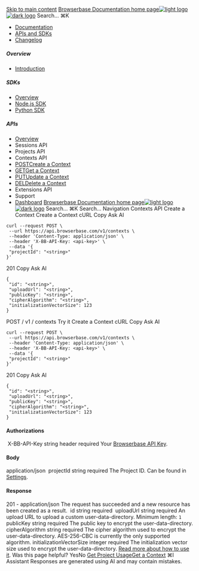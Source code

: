 [Skip to main content](#content-area)
[Browserbase Documentation home page![light logo](https://mintcdn.com/browserbase/lUkHCCQ3HJMpCnfp/logo/light.svg?fit=max&auto=format&n=lUkHCCQ3HJMpCnfp&q=85&s=0f99c87492a4fb0e9bfc45075a78c64f)![dark logo](https://mintcdn.com/browserbase/lUkHCCQ3HJMpCnfp/logo/dark.svg?fit=max&auto=format&n=lUkHCCQ3HJMpCnfp&q=85&s=645b212b9cbee8bebf84f318c2baaac0)](https://www.browserbase.com)
Search...
⌘K
 * [Documentation](/introduction/what-is-browserbase)
 * [APIs and SDKs](/reference/introduction)
 * [Changelog](https://www.browserbase.com/changelog)
##### Overview
 * [Introduction](/reference/introduction)
##### SDKs
 * [Overview](/reference/sdk/overview)
 * [Node.js SDK](/reference/sdk/nodejs)
 * [Python SDK](/reference/sdk/python)
##### APIs
 * [Overview](/reference/api/overview)
 * Sessions API
 * Projects API
 * Contexts API
 * [POSTCreate a Context](/reference/api/create-a-context)
 * [GETGet a Context](/reference/api/get-a-context)
 * [PUTUpdate a Context](/reference/api/update-a-context)
 * [DELDelete a Context](/reference/api/delete-a-context)
 * Extensions API
 * Support
 * [Dashboard](https://www.browserbase.com/overview)
[Browserbase Documentation home page![light logo](https://mintcdn.com/browserbase/lUkHCCQ3HJMpCnfp/logo/light.svg?fit=max&auto=format&n=lUkHCCQ3HJMpCnfp&q=85&s=0f99c87492a4fb0e9bfc45075a78c64f)![dark logo](https://mintcdn.com/browserbase/lUkHCCQ3HJMpCnfp/logo/dark.svg?fit=max&auto=format&n=lUkHCCQ3HJMpCnfp&q=85&s=645b212b9cbee8bebf84f318c2baaac0)](https://www.browserbase.com)
Search...
⌘K
Search...
Navigation
Contexts API
Create a Context
Create a Context
cURL
Copy
Ask AI
```
curl --request POST \
 --url https://api.browserbase.com/v1/contexts \
 --header 'Content-Type: application/json' \
 --header 'X-BB-API-Key: <api-key>' \
 --data '{
 "projectId": "<string>"
}'
```
201
Copy
Ask AI
```
{
 "id": "<string>",
 "uploadUrl": "<string>",
 "publicKey": "<string>",
 "cipherAlgorithm": "<string>",
 "initializationVectorSize": 123
}
```
POST
/
v1
/
contexts
Try it
Create a Context
cURL
Copy
Ask AI
```
curl --request POST \
 --url https://api.browserbase.com/v1/contexts \
 --header 'Content-Type: application/json' \
 --header 'X-BB-API-Key: <api-key>' \
 --data '{
 "projectId": "<string>"
}'
```
201
Copy
Ask AI
```
{
 "id": "<string>",
 "uploadUrl": "<string>",
 "publicKey": "<string>",
 "cipherAlgorithm": "<string>",
 "initializationVectorSize": 123
}
```
#### Authorizations
[​](#authorization-x-bb-api-key)
X-BB-API-Key
string
header
required
Your [Browserbase API Key](https://www.browserbase.com/settings).
#### Body
application/json
[​](#body-project-id)
projectId
string
required
The Project ID. Can be found in [Settings](https://www.browserbase.com/settings).
#### Response
201 - application/json
The request has succeeded and a new resource has been created as a result.
[​](#response-id)
id
string
required
[​](#response-upload-url)
uploadUrl
string
required
An upload URL to upload a custom user-data-directory.
Minimum length: `1`
[​](#response-public-key)
publicKey
string
required
The public key to encrypt the user-data-directory.
[​](#response-cipher-algorithm)
cipherAlgorithm
string
required
The cipher algorithm used to encrypt the user-data-directory. AES-256-CBC is currently the only supported algorithm.
[​](#response-initialization-vector-size)
initializationVectorSize
integer
required
The initialization vector size used to encrypt the user-data-directory. [Read more about how to use it](/features/contexts).
Was this page helpful?
YesNo
[Get Project Usage](/reference/api/get-project-usage)[Get a Context](/reference/api/get-a-context)
⌘I
Assistant
Responses are generated using AI and may contain mistakes.